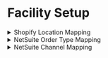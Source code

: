 # Facility Setup

<details>
<summary>Shopify Location Mapping</summary>

```xml
<ShopifyShopLocation facilityId="62778277975" shopId="SHOP" shopifyLocationId="415"/>
<ShopifyShopLocation facilityId="2562064413" shopId="SHOP" shopifyLocationId="114"/>
<ShopifyShopLocation facilityId="30696177751" shopId="SHOP" shopifyLocationId="254"/>
<ShopifyShopLocation facilityId="62714773591" shopId="SHOP" shopifyLocationId="372"/>
<ShopifyShopLocation facilityId="62714806359" shopId="SHOP" shopifyLocationId="376"/>
<ShopifyShopLocation facilityId="63313117271" shopId="SHOP" shopifyLocationId="420"/>
<ShopifyShopLocation facilityId="60903424087" shopId="SHOP" shopifyLocationId="331"/>
<ShopifyShopLocation facilityId="31137890391" shopId="SHOP" shopifyLocationId="288"/>
<ShopifyShopLocation facilityId="35781869655" shopId="SHOP" shopifyLocationId="358"/>
<ShopifyShopLocation facilityId="62520754263" shopId="SHOP" shopifyLocationId="111"/>
<ShopifyShopLocation facilityId="35758243927" shopId="SHOP" shopifyLocationId="318"/>
<ShopifyShopLocation facilityId="60912140375" shopId="SHOP" shopifyLocationId="334"/>
<ShopifyShopLocation facilityId="63384748119" shopId="SHOP" shopifyLocationId="421"/>
<ShopifyShopLocation facilityId="60903391319" shopId="SHOP" shopifyLocationId="330"/>
<ShopifyShopLocation facilityId="63384780887" shopId="SHOP" shopifyLocationId="422"/>
<ShopifyShopLocation facilityId="60914499671" shopId="SHOP" shopifyLocationId="336"/>
<ShopifyShopLocation facilityId="35764404311" shopId="SHOP" shopifyLocationId="319"/>
<ShopifyShopLocation facilityId="62520721495" shopId="SHOP" shopifyLocationId="284"/>
<ShopifyShopLocation facilityId="62520787031" shopId="SHOP" shopifyLocationId="349"/>
<ShopifyShopLocation facilityId="62571642967" shopId="SHOP" shopifyLocationId="370"/>
<ShopifyShopLocation facilityId="61327048791" shopId="SHOP" shopifyLocationId="348"/>
<ShopifyShopLocation facilityId="62739513431" shopId="SHOP" shopifyLocationId="383"/>
<ShopifyShopLocation facilityId="62778048599" shopId="SHOP" shopifyLocationId="405"/>
```
</details>

<details>
<summary>NetSuite Order Type Mapping</summary>

```xml
<FacilityIdentification facilityId="254" facilityIdenTypeId="NETSUITE_ORDR_TYPE" idValue="6"/>
<FacilityIdentification facilityId="114" facilityIdenTypeId="NETSUITE_ORDR_TYPE" idValue="1"/>
<FacilityIdentification facilityId="372" facilityIdenTypeId="NETSUITE_ORDR_TYPE" idValue="6"/>
<FacilityIdentification facilityId="376" facilityIdenTypeId="NETSUITE_ORDR_TYPE" idValue="6"/>
<FacilityIdentification facilityId="420" facilityIdenTypeId="NETSUITE_ORDR_TYPE" idValue="6"/>
<FacilityIdentification facilityId="331" facilityIdenTypeId="NETSUITE_ORDR_TYPE" idValue="6"/>
<FacilityIdentification facilityId="288" facilityIdenTypeId="NETSUITE_ORDR_TYPE" idValue="6"/>
<FacilityIdentification facilityId="358" facilityIdenTypeId="NETSUITE_ORDR_TYPE" idValue="6"/>
<FacilityIdentification facilityId="318" facilityIdenTypeId="NETSUITE_ORDR_TYPE" idValue="6"/>
<FacilityIdentification facilityId="334" facilityIdenTypeId="NETSUITE_ORDR_TYPE" idValue="6"/>
<FacilityIdentification facilityId="421" facilityIdenTypeId="NETSUITE_ORDR_TYPE" idValue="152"/>
<FacilityIdentification facilityId="330" facilityIdenTypeId="NETSUITE_ORDR_TYPE" idValue="6"/>
<FacilityIdentification facilityId="422" facilityIdenTypeId="NETSUITE_ORDR_TYPE" idValue="152"/>
<FacilityIdentification facilityId="336" facilityIdenTypeId="NETSUITE_ORDR_TYPE" idValue="6"/>
<FacilityIdentification facilityId="319" facilityIdenTypeId="NETSUITE_ORDR_TYPE" idValue="6"/>
<FacilityIdentification facilityId="370" facilityIdenTypeId="NETSUITE_ORDR_TYPE" idValue="6"/>
<FacilityIdentification facilityId="348" facilityIdenTypeId="NETSUITE_ORDR_TYPE" idValue="6"/>
<FacilityIdentification facilityId="383" facilityIdenTypeId="NETSUITE_ORDR_TYPE" idValue="6"/>
<FacilityIdentification facilityId="405" facilityIdenTypeId="NETSUITE_ORDR_TYPE" idValue="6"/>
```
</details>

<details>
<summary>NetSuite Channel Mapping</summary>

```xml
<FacilityIdentification facilityId="254" facilityIdenTypeId="ORDR_ORGN_SLS_CHNL" idValue="12"/>
<FacilityIdentification facilityId="114" facilityIdenTypeId="ORDR_ORGN_SLS_CHNL" idValue="1"/>
<FacilityIdentification facilityId="372" facilityIdenTypeId="ORDR_ORGN_SLS_CHNL" idValue="156"/>
<FacilityIdentification facilityId="376" facilityIdenTypeId="ORDR_ORGN_SLS_CHNL" idValue="144"/>
<FacilityIdentification facilityId="420" facilityIdenTypeId="ORDR_ORGN_SLS_CHNL" idValue="187"/>
<FacilityIdentification facilityId="331" facilityIdenTypeId="ORDR_ORGN_SLS_CHNL" idValue="104"/>
<FacilityIdentification facilityId="288" facilityIdenTypeId="ORDR_ORGN_SLS_CHNL" idValue="65"/>
<FacilityIdentification facilityId="358" facilityIdenTypeId="ORDR_ORGN_SLS_CHNL" idValue="45"/>
<FacilityIdentification facilityId="318" facilityIdenTypeId="ORDR_ORGN_SLS_CHNL" idValue="94"/>
<FacilityIdentification facilityId="334" facilityIdenTypeId="ORDR_ORGN_SLS_CHNL" idValue="112"/>
<FacilityIdentification facilityId="421" facilityIdenTypeId="ORDR_ORGN_SLS_CHNL" idValue="188"/>
<FacilityIdentification facilityId="330" facilityIdenTypeId="ORDR_ORGN_SLS_CHNL" idValue="171"/>
<FacilityIdentification facilityId="422" facilityIdenTypeId="ORDR_ORGN_SLS_CHNL" idValue="189"/>
<FacilityIdentification facilityId="336" facilityIdenTypeId="ORDR_ORGN_SLS_CHNL" idValue="110"/>
<FacilityIdentification facilityId="319" facilityIdenTypeId="ORDR_ORGN_SLS_CHNL" idValue="43"/>
<FacilityIdentification facilityId="370" facilityIdenTypeId="ORDR_ORGN_SLS_CHNL" idValue="155"/>
<FacilityIdentification facilityId="348" facilityIdenTypeId="ORDR_ORGN_SLS_CHNL" idValue="128"/>
<FacilityIdentification facilityId="383" facilityIdenTypeId="ORDR_ORGN_SLS_CHNL" idValue="166"/>
<FacilityIdentification facilityId="405" facilityIdenTypeId="ORDR_ORGN_SLS_CHNL" idValue="181"/>
</details>

<details>
<summary>NetSuite Deparment Mapping</summary>

```xml
<FacilityIdentification facilityId="254" facilityIdenTypeId="ORDR_ORGN_DPT" idValue="212"/>
<FacilityIdentification facilityId="114" facilityIdenTypeId="ORDR_ORGN_DPT" idValue="203"/>
<FacilityIdentification facilityId="372" facilityIdenTypeId="ORDR_ORGN_DPT" idValue="317"/>
<FacilityIdentification facilityId="376" facilityIdenTypeId="ORDR_ORGN_DPT" idValue="335"/>
<FacilityIdentification facilityId="420" facilityIdenTypeId="ORDR_ORGN_DPT" idValue="398"/>
<FacilityIdentification facilityId="331" facilityIdenTypeId="ORDR_ORGN_DPT" idValue="313"/>
<FacilityIdentification facilityId="288" facilityIdenTypeId="ORDR_ORGN_DPT" idValue="260"/>
<FacilityIdentification facilityId="358" facilityIdenTypeId="ORDR_ORGN_DPT" idValue="241"/>
<FacilityIdentification facilityId="318" facilityIdenTypeId="ORDR_ORGN_DPT" idValue="294"/>
<FacilityIdentification facilityId="334" facilityIdenTypeId="ORDR_ORGN_DPT" idValue="322"/>
<FacilityIdentification facilityId="421" facilityIdenTypeId="ORDR_ORGN_DPT" idValue="399"/>
<FacilityIdentification facilityId="330" facilityIdenTypeId="ORDR_ORGN_DPT" idValue="378"/>
<FacilityIdentification facilityId="422" facilityIdenTypeId="ORDR_ORGN_DPT" idValue="400"/>
<FacilityIdentification facilityId="336" facilityIdenTypeId="ORDR_ORGN_DPT" idValue="320"/>
<FacilityIdentification facilityId="319" facilityIdenTypeId="ORDR_ORGN_DPT" idValue="295"/>
<FacilityIdentification facilityId="370" facilityIdenTypeId="ORDR_ORGN_DPT" idValue="364"/>
<FacilityIdentification facilityId="348" facilityIdenTypeId="ORDR_ORGN_DPT" idValue="325"/>
<FacilityIdentification facilityId="383" facilityIdenTypeId="ORDR_ORGN_DPT" idValue="373"/>
<FacilityIdentification facilityId="405" facilityIdenTypeId="ORDR_ORGN_DPT" idValue="392"/>
```
</details>